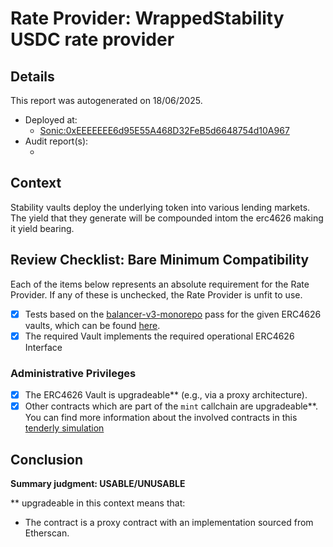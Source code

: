 
# Rate Provider: WrappedStability USDC rate provider

## Details
This report was autogenerated on 18/06/2025.

- Deployed at:
    - [Sonic:0xEEEEEEE6d95E55A468D32FeB5d6648754d10A967](https://sonicscan.org//address/0xEEEEEEE6d95E55A468D32FeB5d6648754d10A967)
- Audit report(s):
    - [<audit title>](<link to audit>)

## Context
Stability vaults deploy the underlying token into various lending markets. The yield that they generate will be compounded intom the erc4626 making it yield bearing.

## Review Checklist: Bare Minimum Compatibility
Each of the items below represents an absolute requirement for the Rate Provider. If any of these is unchecked, the Rate Provider is unfit to use.

- [x] Tests based on the [balancer-v3-monorepo](https://github.com/balancer/balancer-v3-monorepo/tree/main/pkg/vault/test/foundry/fork) pass for the given ERC4626 vaults, which can be found [here](https://github.com/balancer/balancer-v3-erc4626-tests/tree/main/test).
- [x] The required Vault implements the required operational ERC4626 Interface

### Administrative Privileges
- [x] The ERC4626 Vault is upgradeable** (e.g., via a proxy architecture).
- [x] Other contracts which are part of the `mint` callchain are upgradeable**. You can find more information
   about the involved contracts in this [tenderly simulation](https://www.tdly.co/shared/simulation/45e1f36a-2577-4b59-b58e-b41cd977cfee)

## Conclusion
**Summary judgment: USABLE/UNUSABLE**

** upgradeable in this context means that:
- The contract is a proxy contract with an implementation sourced from Etherscan.
    
